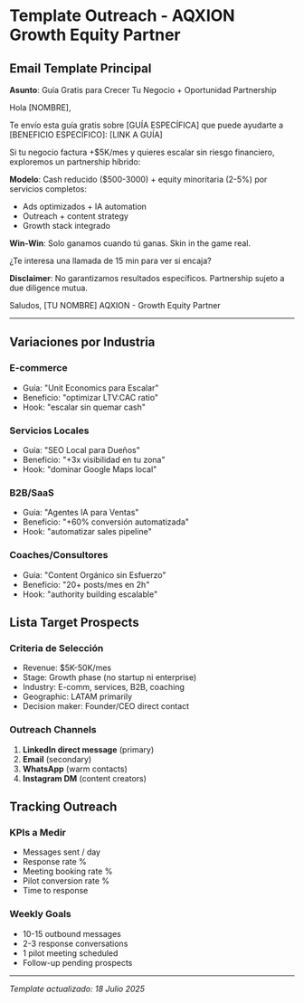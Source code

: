 # Template Outreach - AQXION Growth Equity Partner

## Email Template Principal

**Asunto**: Guía Gratis para Crecer Tu Negocio + Oportunidad Partnership

Hola [NOMBRE],

Te envío esta guía gratis sobre [GUÍA ESPECÍFICA] que puede ayudarte a [BENEFICIO ESPECÍFICO]:
[LINK A GUÍA]

Si tu negocio factura +$5K/mes y quieres escalar sin riesgo financiero, exploremos un partnership híbrido:

**Modelo**: Cash reducido ($500-3000) + equity minoritaria (2-5%) por servicios completos:
- Ads optimizados + IA automation
- Outreach + content strategy  
- Growth stack integrado

**Win-Win**: Solo ganamos cuando tú ganas. Skin in the game real.

¿Te interesa una llamada de 15 min para ver si encaja?

**Disclaimer**: No garantizamos resultados específicos. Partnership sujeto a due diligence mutua.

Saludos,
[TU NOMBRE]
AQXION - Growth Equity Partner

---

## Variaciones por Industria

### E-commerce
- Guía: "Unit Economics para Escalar"
- Beneficio: "optimizar LTV:CAC ratio"
- Hook: "escalar sin quemar cash"

### Servicios Locales
- Guía: "SEO Local para Dueños"
- Beneficio: "+3x visibilidad en tu zona"
- Hook: "dominar Google Maps local"

### B2B/SaaS
- Guía: "Agentes IA para Ventas"
- Beneficio: "+60% conversión automatizada"
- Hook: "automatizar sales pipeline"

### Coaches/Consultores
- Guía: "Content Orgánico sin Esfuerzo"
- Beneficio: "20+ posts/mes en 2h"
- Hook: "authority building escalable"

## Lista Target Prospects

### Criteria de Selección
- Revenue: $5K-50K/mes
- Stage: Growth phase (no startup ni enterprise)
- Industry: E-comm, services, B2B, coaching
- Geographic: LATAM primarily
- Decision maker: Founder/CEO direct contact

### Outreach Channels
1. **LinkedIn direct message** (primary)
2. **Email** (secondary)
3. **WhatsApp** (warm contacts)
4. **Instagram DM** (content creators)

## Tracking Outreach

### KPIs a Medir
- Messages sent / day
- Response rate %
- Meeting booking rate %
- Pilot conversion rate %
- Time to response

### Weekly Goals
- 10-15 outbound messages
- 2-3 response conversations
- 1 pilot meeting scheduled
- Follow-up pending prospects

---
*Template actualizado: 18 Julio 2025*

